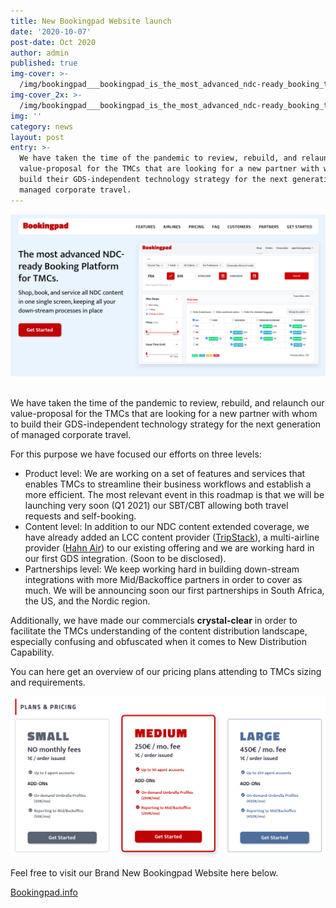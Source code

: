 ```yaml
---
title: New Bookingpad Website launch
date: '2020-10-07'
post-date: Oct 2020
author: admin
published: true
img-cover: >-
  /img/bookingpad___bookingpad_is_the_most_advanced_ndc-ready_booking_tool_for_tmcs.png
img-cover_2x: >-
  /img/bookingpad___bookingpad_is_the_most_advanced_ndc-ready_booking_tool_for_tmcs.png
img: ''
category: news
layout: post
entry: >-
  We have taken the time of the pandemic to review, rebuild, and relaunch our
  value-proposal for the TMCs that are looking for a new partner with whom to
  build their GDS-independent technology strategy for the next generation of
  managed corporate travel.
---
```

![Bookingpad brand newe Website](/img/bookingpad___bookingpad_is_the_most_advanced_ndc-ready_booking_tool_for_tmcs.png)

\
We have taken the time of the pandemic to review, rebuild, and relaunch our value-proposal for the TMCs that are looking for a new partner with whom to build their GDS-independent technology strategy for the next generation of managed corporate travel.

For this purpose we have focused our efforts on three levels:

* Product level: We are working on a set of features and services that enables TMCs to streamline their business workflows and establish a more efficient. The most relevant event in this roadmap is that we will be launching very soon (Q1 2021) our SBT/CBT allowing both travel requests and self-booking.
* Content level: In addition to our NDC content extended coverage, we have already added an LCC content provider ([TripStack](https://www.tripstack.com/)), a multi-airline provider ([Hahn Air](https://www.hahnair.com/en)) to our existing offering and we are working hard in our first GDS integration. (Soon to be disclosed).
* Partnerships level: We keep working hard in building down-stream integrations with more Mid/Backoffice partners in order to cover as much. We will be announcing soon our first partnerships in South Africa, the US, and the Nordic region.

Additionally, we have made our commercials **crystal-clear** in order to facilitate the TMCs understanding of the content distribution landscape, especially confusing and obfuscated when it comes to New Distribution Capability.

You can here get an overview of our pricing plans attending to TMCs sizing and requirements.

![Bookingpad Pricing Plans](/img/bookingpad___bookingpad_is_the_most_advanced_ndc-ready_booking_tool_for_travel_agents_.png)

Feel free to visit our Brand New Bookingpad Website here below.

[Bookingpad.info](https://bookingpad.info/)
